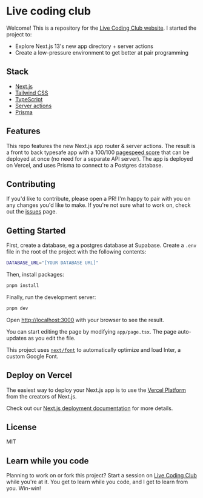 # Live coding club

Welcome! This is a repository for the [Live Coding Club website](https://livecodingclub.com). I
started the project to:

- Explore Next.js 13's new app directory + server actions
- Create a low-pressure environment to get better at pair programming

## Stack

- [Next.js](https://nextjs.org/)
- [Tailwind CSS](https://tailwindcss.com/)
- [TypeScript](https://www.typescriptlang.org/)
- [Server actions](https://nextjs.org/docs/app/building-your-application/data-fetching/server-actions)
- [Prisma](https://www.prisma.io/)

## Features

This repo features the new Next.js app router & server actions. The result is a front to back
typesafe app with a 100/100 [pagespeed score](https://pagespeed.web.dev/) that can be deployed at
once (no need for a separate API server). The app is deployed on Vercel, and uses Prisma to connect
to a Postgres database.

## Contributing

If you'd like to contribute, please open a PR! I'm happy to pair with you on any changes you'd like
to make. If you're not sure what to work on, check out the
[issues](https://github.com/bartcheers/livecodingclub/issues) page.

## Getting Started

First, create a database, eg a postgres database at Supabase. Create a `.env` file in the root of
the project with the following contents:

```bash
DATABASE_URL="[YOUR DATABASE URL]"
```

Then, install packages:

```bash
pnpm install
```

Finally, run the development server:

```bash
pnpm dev
```

Open [http://localhost:3000](http://localhost:3000) with your browser to see the result.

You can start editing the page by modifying `app/page.tsx`. The page auto-updates as you edit the
file.

This project uses [`next/font`](https://nextjs.org/docs/basic-features/font-optimization) to
automatically optimize and load Inter, a custom Google Font.

## Deploy on Vercel

The easiest way to deploy your Next.js app is to use the
[Vercel Platform](https://vercel.com/new?utm_medium=default-template&filter=next.js&utm_source=create-next-app&utm_campaign=create-next-app-readme)
from the creators of Next.js.

Check out our [Next.js deployment documentation](https://nextjs.org/docs/deployment) for more
details.

## License

MIT

## Learn while you code

Planning to work on or fork this project? Start a session on
[Live Coding Club](https://www.livecodingclub.com) while you're at it. You get to learn while you
code, and I get to learn from you. Win-win!
